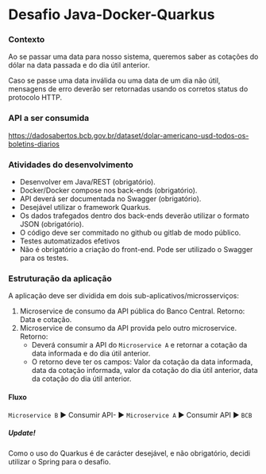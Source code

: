# Desafio Java-Docker-Quarkus

### Contexto
Ao se passar uma data para nosso sistema, queremos saber as cotações do dólar na data passada e do dia útil anterior.

Caso se passe uma data inválida ou uma data de um dia não útil, mensagens de erro deverão ser retornadas usando os corretos status do protocolo HTTP.

### API a ser consumida
https://dadosabertos.bcb.gov.br/dataset/dolar-americano-usd-todos-os-boletins-diarios

### Atividades do desenvolvimento
- Desenvolver em Java/REST (obrigatório).
- Docker/Docker compose nos back-ends (obrigatório).
- API deverá ser documentada no Swagger (obrigatório).
- Desejável utilizar o framework Quarkus.
- Os dados trafegados dentro dos back-ends deverão utilizar o formato JSON (obrigatório).
- O código deve ser commitado no github ou gitlab de modo público.
- Testes automatizados efetivos
- Não é obrigatório a criação do front-end. Pode ser utilizado o Swagger para os testes.


### Estruturação da aplicação
A aplicação deve ser dividida em dois sub-aplicativos/microsserviços:
1. Microservice de consumo da API pública do Banco Central.
Retorno: Data e cotação.
2. Microservice de consumo da API provida pelo outro microservice.
Retorno:
   - Deverá consumir a API do `Microservice A` e retornar a cotação da data informada e do dia útil anterior.
   - O retorno deve ter os campos:
Valor da cotação da data informada, data da cotação informada, valor da cotação do dia útil anterior, data da cotação do dia útil anterior.

#### Fluxo

`Microservice B` ► Consumir API- ► `Microservice A` ► Consumir API ► `BCB`

##### Update!

Como o uso do Quarkus é de carácter desejável, e não obrigatório, decidi utilizar o Spring para o desafio.